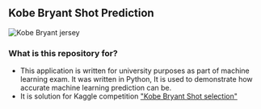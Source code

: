 

## Kobe Bryant Shot Prediction

![Kobe Bryant jersey](https://storage.googleapis.com/kaggle-competitions/kaggle/5185/logos/front_page.png) 

### What is this repository for? 

 - This application is written for university purposes as part of machine learning exam. It was written in Python, It is used to demonstrate how accurate machine learning prediction can be. 
 - It is solution for Kaggle competition ["Kobe Bryant Shot selection"](https://www.kaggle.com/xvivancos/kobe-bryant-shot-selection)
<!--stackedit_data:
eyJoaXN0b3J5IjpbLTExMTU3Nzg4MzVdfQ==
-->